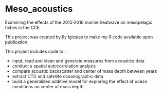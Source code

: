 # Meso_acoustics
Examining the effects of the 2015-2016 marine heatwave on mesopelagic fishes in the CCE

This project was created by Ily Iglesias to make my R code available upon publication

This project includes code to :
- input, read and clean and generate measures from acoustics data
- conduct a spatial autocorrelation analysis
- compare acoustic backscatter and center of mass depth between years
- extract CTD and satellite oceanographic data
- build a generalized additive model for exploring the effect of ocean conditions on center of mass depth
